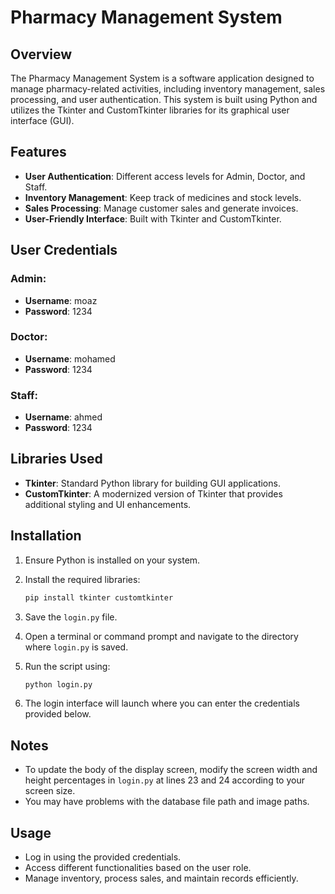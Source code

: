 # Pharmacy Management System

## Overview

The Pharmacy Management System is a software application designed to manage pharmacy-related activities, including inventory management, sales processing, and user authentication. This system is built using Python and utilizes the Tkinter and CustomTkinter libraries for its graphical user interface (GUI).

## Features

- **User Authentication**: Different access levels for Admin, Doctor, and Staff.
- **Inventory Management**: Keep track of medicines and stock levels.
- **Sales Processing**: Manage customer sales and generate invoices.
- **User-Friendly Interface**: Built with Tkinter and CustomTkinter.

## User Credentials

### Admin:

- **Username**: moaz
- **Password**: 1234

### Doctor:

- **Username**: mohamed
- **Password**: 1234

### Staff:

- **Username**: ahmed
- **Password**: 1234

## Libraries Used

- **Tkinter**: Standard Python library for building GUI applications.
- **CustomTkinter**: A modernized version of Tkinter that provides additional styling and UI enhancements.

## Installation

1. Ensure Python is installed on your system.

2. Install the required libraries:

   ```bash
   pip install tkinter customtkinter
   ```

3. Save the `login.py` file.

4. Open a terminal or command prompt and navigate to the directory where `login.py` is saved.

5. Run the script using:

   ```bash
   python login.py
   ```

6. The login interface will launch where you can enter the credentials provided below.

## Notes

- To update the body of the display screen, modify the screen width and height percentages in `login.py` at lines 23 and 24 according to your screen size.
- You may have problems with the database file path and image paths.

## Usage

- Log in using the provided credentials.
- Access different functionalities based on the user role.
- Manage inventory, process sales, and maintain records efficiently.
